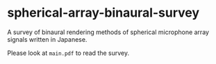 # spherical-array-binaural-survey

A survey of binaural rendering methods of spherical microphone array signals written in Japanese.

Please look at `main.pdf` to read the survey.
